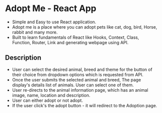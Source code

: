 # Adopt Me - React App

- Simple and Easy to use React application.
- Adopt me is a place where you can adopt pets like cat, dog, bird, Horse, rabbit and many more.
- Built to learn fundamentals of React like Hooks, Context, Class, Function, Router, Link and generating webpage using API.

## Description

- User can select the desired animal, breed and theme for the button of their choice from dropdown options which is requested from API.
- Once the user submits the selected animal and breed, The page display's details list of animals. User can select one of them.
- User re-directs to the animal information page, which has an animal image, name, location and description.
- User can either adopt or not adopt.
- If the user click's the adopt button - it will redirect to the Adoption page.
